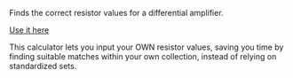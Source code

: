 Finds the correct resistor values for a differential amplifier.

[Use it here](https://diffampcalc.artomweb.com/)

This calculator lets you input your OWN resistor values, saving you time by finding suitable matches within your own collection, instead of relying on standardized sets.


